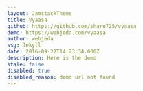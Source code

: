 ```yaml
---
layout: JamstackTheme
title: Vyaasa
github: https://github.com/sharu725/vyaasa
demo: https://webjeda.com/vyaasa
author: webjeda
ssg: Jekyll
date: 2016-09-22T14:23:34.000Z
description: Here is the demo
stale: false
disabled: true
disabled_reason: demo url not found
---
```

